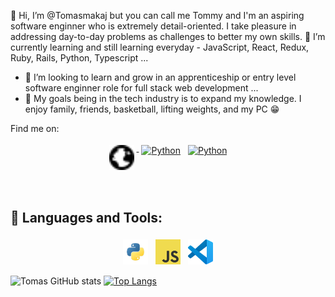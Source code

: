 👋 Hi, I’m @Tomasmakaj but you can call me Tommy and I'm an aspiring software enginner who is extremely detail-oriented. I take pleasure in addressing day-to-day problems as challenges to better my own skills.
🌱 I’m currently learning and still learning everyday - JavaScript, React, Redux, Ruby, Rails, Python, Typescript ...
- 💞️ I’m looking to learn and grow in an apprenticeship or entry level software enginner role for full stack web development ...
- 🌊 My goals being in the tech industry is to expand my knowledge. I enjoy family, friends, basketball, lifting weights, and my PC 😁

Find me on:

<p align="center">
 <a href="https://tomasmakaj.com/" target="_blank" rel="noopener noreferrer"> <img src="https://raw.githubusercontent.com/iconic/open-iconic/master/svg/globe.svg" alt="Python" height="40" style="vertical-align:top; margin:4px"> </a>
 <a href="https://www.linkedin.com/in/tomasmakaj/" target="_blank" rel="noopener noreferrer"> <img src="https://cdn.jsdelivr.net/npm/simple-icons@v3/icons/linkedin.svg" alt="Python" height="40" style="vertical-align:top; margin:4px"></a>
 <a href="mailto:tmakajcoding@gmail.com"> <img src="https://cdn.jsdelivr.net/npm/simple-icons@v3/icons/gmail.svg" alt="Python" height="40" style="vertical-align:top; margin:4px"></a>
</p>

<br />

## 🧰 Languages and Tools:
<p align="center">
<img src="https://raw.githubusercontent.com/github/explore/80688e429a7d4ef2fca1e82350fe8e3517d3494d/topics/python/python.png" alt="Python" height="40" style="vertical-align:top; margin:4px">
<img src="https://raw.githubusercontent.com/github/explore/80688e429a7d4ef2fca1e82350fe8e3517d3494d/topics/javascript/javascript.png" alt="Javascript" height="40" style="vertical-align:top; margin:4px">
<img src="https://raw.githubusercontent.com/github/explore/80688e429a7d4ef2fca1e82350fe8e3517d3494d/topics/visual-studio-code/visual-studio-code.png" alt="VS Code" height="40" style="vertical-align:top; margin:4px">
</p>


<!-- - 👋 Hi, I’m @Tomasmakaj and I'm an aspiring software enginner who is extremely detail-oriented. I take pleasure in addressing day-to-day problems as challenges to better my own skills.
- 🌱 I’m currently learning and still learning everyday - JavaScript, React, Redux, Ruby, Rails, Python, Typescript ...
- 💞️ I’m looking to learn and grow in an apprenticeship or entry level software enginner role for full stack web development ...
- 🌊 My goals being in the tech industry is to expand my knowledge. I enjoy family, friends, basketball, lifting weights, and my PC 😁
- 📫 How to reach me tmakajcoding@gmail.com ... -->





![Tomas GitHub stats](https://github-readme-stats.vercel.app/api?username=Tomasmakaj&show_icons=true&theme=transparent)
[![Top Langs](https://github-readme-stats.vercel.app/api/top-langs/?username=Tomasmakaj)](https://github.com/Tomasmakaj/github-readme-stats)
